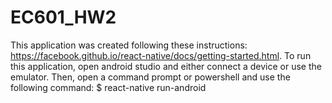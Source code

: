 # EC601_HW2
This application was created following these instructions: https://facebook.github.io/react-native/docs/getting-started.html.  To run this application, open android studio and either connect a device or use the emulator.  Then, open a command prompt or powershell and use the following command: $ react-native run-android
